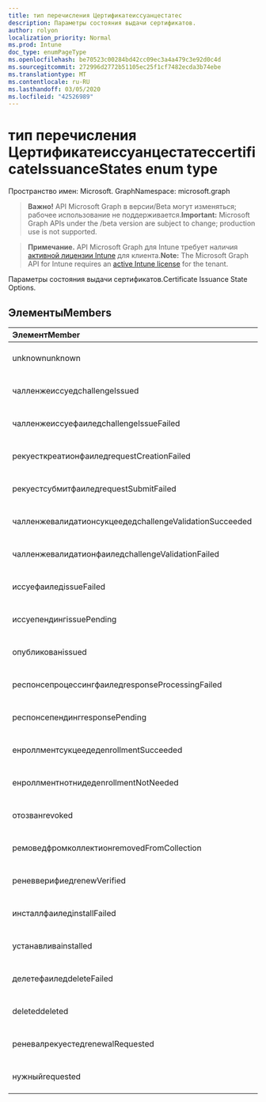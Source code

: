```yaml
---
title: тип перечисления Цертификатеиссуанцестатес
description: Параметры состояния выдачи сертификатов.
author: rolyon
localization_priority: Normal
ms.prod: Intune
doc_type: enumPageType
ms.openlocfilehash: be70523c00284bd42cc09ec3a4a479c3e92d0c4d
ms.sourcegitcommit: 272996d2772b51105ec25f1cf7482ecda3b74ebe
ms.translationtype: MT
ms.contentlocale: ru-RU
ms.lasthandoff: 03/05/2020
ms.locfileid: "42526989"
---
```

# <a name="certificateissuancestates-enum-type"></a><span data-ttu-id="d47a7-103">тип перечисления Цертификатеиссуанцестатес</span><span class="sxs-lookup"><span data-stu-id="d47a7-103">certificateIssuanceStates enum type</span></span>

<span data-ttu-id="d47a7-104">Пространство имен: Microsoft. Graph</span><span class="sxs-lookup"><span data-stu-id="d47a7-104">Namespace: microsoft.graph</span></span>

> <span data-ttu-id="d47a7-105">**Важно!** API Microsoft Graph в версии/Beta могут изменяться; рабочее использование не поддерживается.</span><span class="sxs-lookup"><span data-stu-id="d47a7-105">**Important:** Microsoft Graph APIs under the /beta version are subject to change; production use is not supported.</span></span>

> <span data-ttu-id="d47a7-106">**Примечание.** API Microsoft Graph для Intune требует наличия [активной лицензии Intune](https://go.microsoft.com/fwlink/?linkid=839381) для клиента.</span><span class="sxs-lookup"><span data-stu-id="d47a7-106">**Note:** The Microsoft Graph API for Intune requires an [active Intune license](https://go.microsoft.com/fwlink/?linkid=839381) for the tenant.</span></span>

<span data-ttu-id="d47a7-107">Параметры состояния выдачи сертификатов.</span><span class="sxs-lookup"><span data-stu-id="d47a7-107">Certificate Issuance State Options.</span></span>

## <a name="members"></a><span data-ttu-id="d47a7-108">Элементы</span><span class="sxs-lookup"><span data-stu-id="d47a7-108">Members</span></span>
|<span data-ttu-id="d47a7-109">Элемент</span><span class="sxs-lookup"><span data-stu-id="d47a7-109">Member</span></span>|<span data-ttu-id="d47a7-110">Значение</span><span class="sxs-lookup"><span data-stu-id="d47a7-110">Value</span></span>|<span data-ttu-id="d47a7-111">Описание</span><span class="sxs-lookup"><span data-stu-id="d47a7-111">Description</span></span>|
|:---|:---|:---|
|<span data-ttu-id="d47a7-112">unknown</span><span class="sxs-lookup"><span data-stu-id="d47a7-112">unknown</span></span>|<span data-ttu-id="d47a7-113">нуль</span><span class="sxs-lookup"><span data-stu-id="d47a7-113">0</span></span>|<span data-ttu-id="d47a7-114">Пока не задокументировано.</span><span class="sxs-lookup"><span data-stu-id="d47a7-114">Not yet documented</span></span>|
|<span data-ttu-id="d47a7-115">чалленжеиссуед</span><span class="sxs-lookup"><span data-stu-id="d47a7-115">challengeIssued</span></span>|<span data-ttu-id="d47a7-116">1 </span><span class="sxs-lookup"><span data-stu-id="d47a7-116">1</span></span>|<span data-ttu-id="d47a7-117">Пока не задокументировано.</span><span class="sxs-lookup"><span data-stu-id="d47a7-117">Not yet documented</span></span>|
|<span data-ttu-id="d47a7-118">чалленжеиссуефаилед</span><span class="sxs-lookup"><span data-stu-id="d47a7-118">challengeIssueFailed</span></span>|<span data-ttu-id="d47a7-119">2 </span><span class="sxs-lookup"><span data-stu-id="d47a7-119">2</span></span>|<span data-ttu-id="d47a7-120">Пока не задокументировано.</span><span class="sxs-lookup"><span data-stu-id="d47a7-120">Not yet documented</span></span>|
|<span data-ttu-id="d47a7-121">рекуесткреатионфаилед</span><span class="sxs-lookup"><span data-stu-id="d47a7-121">requestCreationFailed</span></span>|<span data-ttu-id="d47a7-122">3 </span><span class="sxs-lookup"><span data-stu-id="d47a7-122">3</span></span>|<span data-ttu-id="d47a7-123">Пока не задокументировано.</span><span class="sxs-lookup"><span data-stu-id="d47a7-123">Not yet documented</span></span>|
|<span data-ttu-id="d47a7-124">рекуестсубмитфаилед</span><span class="sxs-lookup"><span data-stu-id="d47a7-124">requestSubmitFailed</span></span>|<span data-ttu-id="d47a7-125">4 </span><span class="sxs-lookup"><span data-stu-id="d47a7-125">4</span></span>|<span data-ttu-id="d47a7-126">Пока не задокументировано.</span><span class="sxs-lookup"><span data-stu-id="d47a7-126">Not yet documented</span></span>|
|<span data-ttu-id="d47a7-127">чалленжевалидатионсукцеедед</span><span class="sxs-lookup"><span data-stu-id="d47a7-127">challengeValidationSucceeded</span></span>|<span data-ttu-id="d47a7-128">5 </span><span class="sxs-lookup"><span data-stu-id="d47a7-128">5</span></span>|<span data-ttu-id="d47a7-129">Пока не задокументировано.</span><span class="sxs-lookup"><span data-stu-id="d47a7-129">Not yet documented</span></span>|
|<span data-ttu-id="d47a7-130">чалленжевалидатионфаилед</span><span class="sxs-lookup"><span data-stu-id="d47a7-130">challengeValidationFailed</span></span>|<span data-ttu-id="d47a7-131">6 </span><span class="sxs-lookup"><span data-stu-id="d47a7-131">6</span></span>|<span data-ttu-id="d47a7-132">Пока не задокументировано.</span><span class="sxs-lookup"><span data-stu-id="d47a7-132">Not yet documented</span></span>|
|<span data-ttu-id="d47a7-133">иссуефаилед</span><span class="sxs-lookup"><span data-stu-id="d47a7-133">issueFailed</span></span>|<span data-ttu-id="d47a7-134">7 </span><span class="sxs-lookup"><span data-stu-id="d47a7-134">7</span></span>|<span data-ttu-id="d47a7-135">Пока не задокументировано.</span><span class="sxs-lookup"><span data-stu-id="d47a7-135">Not yet documented</span></span>|
|<span data-ttu-id="d47a7-136">иссуепендинг</span><span class="sxs-lookup"><span data-stu-id="d47a7-136">issuePending</span></span>|<span data-ttu-id="d47a7-137">8 </span><span class="sxs-lookup"><span data-stu-id="d47a7-137">8</span></span>|<span data-ttu-id="d47a7-138">Пока не задокументировано.</span><span class="sxs-lookup"><span data-stu-id="d47a7-138">Not yet documented</span></span>|
|<span data-ttu-id="d47a7-139">опубликован</span><span class="sxs-lookup"><span data-stu-id="d47a7-139">issued</span></span>|<span data-ttu-id="d47a7-140">9 </span><span class="sxs-lookup"><span data-stu-id="d47a7-140">9</span></span>|<span data-ttu-id="d47a7-141">Пока не задокументировано.</span><span class="sxs-lookup"><span data-stu-id="d47a7-141">Not yet documented</span></span>|
|<span data-ttu-id="d47a7-142">респонсепроцессингфаилед</span><span class="sxs-lookup"><span data-stu-id="d47a7-142">responseProcessingFailed</span></span>|<span data-ttu-id="d47a7-143">10 </span><span class="sxs-lookup"><span data-stu-id="d47a7-143">10</span></span>|<span data-ttu-id="d47a7-144">Пока не задокументировано.</span><span class="sxs-lookup"><span data-stu-id="d47a7-144">Not yet documented</span></span>|
|<span data-ttu-id="d47a7-145">респонсепендинг</span><span class="sxs-lookup"><span data-stu-id="d47a7-145">responsePending</span></span>|<span data-ttu-id="d47a7-146">11 </span><span class="sxs-lookup"><span data-stu-id="d47a7-146">11</span></span>|<span data-ttu-id="d47a7-147">Пока не задокументировано.</span><span class="sxs-lookup"><span data-stu-id="d47a7-147">Not yet documented</span></span>|
|<span data-ttu-id="d47a7-148">енроллментсукцеедед</span><span class="sxs-lookup"><span data-stu-id="d47a7-148">enrollmentSucceeded</span></span>|<span data-ttu-id="d47a7-149">12 </span><span class="sxs-lookup"><span data-stu-id="d47a7-149">12</span></span>|<span data-ttu-id="d47a7-150">Пока не задокументировано.</span><span class="sxs-lookup"><span data-stu-id="d47a7-150">Not yet documented</span></span>|
|<span data-ttu-id="d47a7-151">енроллментнотнидед</span><span class="sxs-lookup"><span data-stu-id="d47a7-151">enrollmentNotNeeded</span></span>|<span data-ttu-id="d47a7-152">13 </span><span class="sxs-lookup"><span data-stu-id="d47a7-152">13</span></span>|<span data-ttu-id="d47a7-153">Пока не задокументировано.</span><span class="sxs-lookup"><span data-stu-id="d47a7-153">Not yet documented</span></span>|
|<span data-ttu-id="d47a7-154">отозван</span><span class="sxs-lookup"><span data-stu-id="d47a7-154">revoked</span></span>|<span data-ttu-id="d47a7-155">14 </span><span class="sxs-lookup"><span data-stu-id="d47a7-155">14</span></span>|<span data-ttu-id="d47a7-156">Пока не задокументировано.</span><span class="sxs-lookup"><span data-stu-id="d47a7-156">Not yet documented</span></span>|
|<span data-ttu-id="d47a7-157">ремоведфромколлектион</span><span class="sxs-lookup"><span data-stu-id="d47a7-157">removedFromCollection</span></span>|<span data-ttu-id="d47a7-158">15 </span><span class="sxs-lookup"><span data-stu-id="d47a7-158">15</span></span>|<span data-ttu-id="d47a7-159">Пока не задокументировано.</span><span class="sxs-lookup"><span data-stu-id="d47a7-159">Not yet documented</span></span>|
|<span data-ttu-id="d47a7-160">реневверифиед</span><span class="sxs-lookup"><span data-stu-id="d47a7-160">renewVerified</span></span>|<span data-ttu-id="d47a7-161">16 </span><span class="sxs-lookup"><span data-stu-id="d47a7-161">16</span></span>|<span data-ttu-id="d47a7-162">Пока не задокументировано.</span><span class="sxs-lookup"><span data-stu-id="d47a7-162">Not yet documented</span></span>|
|<span data-ttu-id="d47a7-163">инсталлфаилед</span><span class="sxs-lookup"><span data-stu-id="d47a7-163">installFailed</span></span>|<span data-ttu-id="d47a7-164">17 </span><span class="sxs-lookup"><span data-stu-id="d47a7-164">17</span></span>|<span data-ttu-id="d47a7-165">Пока не задокументировано.</span><span class="sxs-lookup"><span data-stu-id="d47a7-165">Not yet documented</span></span>|
|<span data-ttu-id="d47a7-166">устанавлива</span><span class="sxs-lookup"><span data-stu-id="d47a7-166">installed</span></span>|<span data-ttu-id="d47a7-167">18 </span><span class="sxs-lookup"><span data-stu-id="d47a7-167">18</span></span>|<span data-ttu-id="d47a7-168">Пока не задокументировано.</span><span class="sxs-lookup"><span data-stu-id="d47a7-168">Not yet documented</span></span>|
|<span data-ttu-id="d47a7-169">делетефаилед</span><span class="sxs-lookup"><span data-stu-id="d47a7-169">deleteFailed</span></span>|<span data-ttu-id="d47a7-170">19</span><span class="sxs-lookup"><span data-stu-id="d47a7-170">19</span></span>|<span data-ttu-id="d47a7-171">Пока не задокументировано.</span><span class="sxs-lookup"><span data-stu-id="d47a7-171">Not yet documented</span></span>|
|<span data-ttu-id="d47a7-172">deleted</span><span class="sxs-lookup"><span data-stu-id="d47a7-172">deleted</span></span>|<span data-ttu-id="d47a7-173">двадцать</span><span class="sxs-lookup"><span data-stu-id="d47a7-173">20</span></span>|<span data-ttu-id="d47a7-174">Пока не задокументировано.</span><span class="sxs-lookup"><span data-stu-id="d47a7-174">Not yet documented</span></span>|
|<span data-ttu-id="d47a7-175">реневалрекуестед</span><span class="sxs-lookup"><span data-stu-id="d47a7-175">renewalRequested</span></span>|<span data-ttu-id="d47a7-176">21</span><span class="sxs-lookup"><span data-stu-id="d47a7-176">21</span></span>|<span data-ttu-id="d47a7-177">Пока не задокументировано.</span><span class="sxs-lookup"><span data-stu-id="d47a7-177">Not yet documented</span></span>|
|<span data-ttu-id="d47a7-178">нужный</span><span class="sxs-lookup"><span data-stu-id="d47a7-178">requested</span></span>|<span data-ttu-id="d47a7-179">22</span><span class="sxs-lookup"><span data-stu-id="d47a7-179">22</span></span>|<span data-ttu-id="d47a7-180">Пока не задокументировано.</span><span class="sxs-lookup"><span data-stu-id="d47a7-180">Not yet documented</span></span>|



